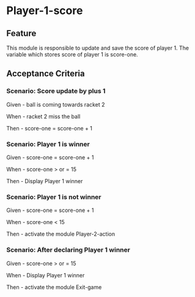 # Player-1-score

## Feature

This module is responsible to update and save the score of player 1.
The variable which stores score of player 1 is score-one.

## Acceptance Criteria

### Scenario: Score update by plus 1

  Given - ball is coming towards racket 2

  When - racket 2 miss the ball

  Then - score-one = score-one + 1

### Scenario: Player 1 is winner

  Given - score-one = score-one + 1

  When - score-one > or = 15

  Then - Display Player 1 winner
  
### Scenario: Player 1 is not winner

  Given - score-one = score-one + 1

  When - score-one < 15

  Then - activate the module Player-2-action
  
### Scenario: After declaring Player 1 winner

  Given - score-one > or = 15

  When - Display Player 1 winner

  Then - activate the module Exit-game
